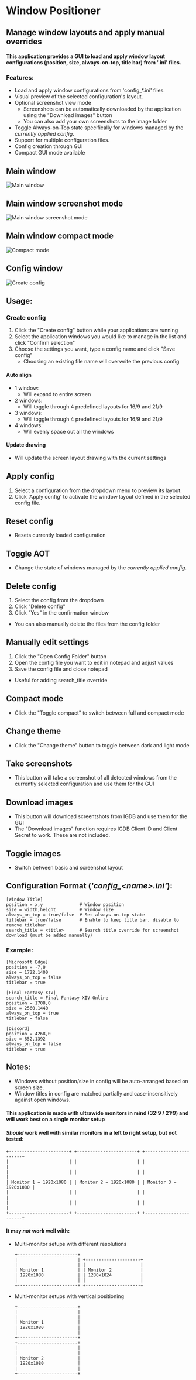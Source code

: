 # Window Positioner

## Manage window layouts and apply manual overrides

#### This application provides a GUI to load and apply window layout configurations (position, size, always-on-top, title bar) from '.ini' files.

### Features:
- Load and apply window configurations from 'config_*.ini' files.
- Visual preview of the selected configuration's layout.
- Optional screenshot view mode
   - Screenshots can be automatically downloaded by the application using the "Download images" button
   - You can also add your own screenshots to the image folder
- Toggle Always-on-Top state specifically for windows managed by the *currently applied config*.
- Support for multiple configuration files.
- Config creation through GUI
- Compact GUI mode available

## Main window
<img src="https://i.ibb.co/PX7pNg7/Skjermbilde-2025-06-24-222015.png" alt="Main window">

## Main window screenshot mode
<img src="https://i.ibb.co/yBYNGPj0/Skjermbilde-2025-06-24-222054.png" alt="Main window screenshot mode">

## Main window compact mode
<img src="https://i.ibb.co/S4C17W71/Skjermbilde-2025-06-24-222105.png" alt="Compact mode">

## Config window
<img src="https://i.ibb.co/n8QPQ8cB/Skjermbilde-2025-06-24-222144.png" alt="Create config">


## Usage:
### Create config
1. Click the "Create config" button while your applications are running
2. Select the application windows you would like to manage in the list and click "Confirm selection"
3. Choose the settings you want, type a config name and click "Save config"
   - Choosing an existing file name will overwrite the previous config

#### Auto align
- 1 window:
   - Will expand to entire screen
- 2 windows:
   - Will toggle through 4 predefined layouts for 16/9 and 21/9
- 3 windows:
   - Will toggle through 4 predefined layouts for 16/9 and 21/9
- 4 windows:
   - Will evenly space out all the windows

#### Update drawing
- Will update the screen layout drawing with the current settings

## Apply config
1. Select a configuration from the dropdown menu to preview its layout.
2. Click 'Apply config' to activate the window layout defined in the selected config file.

## Reset config
- Resets currently loaded configuration
## Toggle AOT
- Change the state of windows managed by the *currently applied config*.

## Delete config
1. Select the config from the dropdown
2. Click "Delete config"
3. Click "Yes" in the confirmation window
- You can also manually delete the files from the config folder

## Manually edit settings
1. Click the "Open Config Folder" button
2. Open the config file you want to edit in notepad and adjust values
3. Save the config file and close notepad
- Useful for adding search_title override

## Compact mode
- Click the "Toggle compact" to switch between full and compact mode

## Change theme
- Click the "Change theme" button to toggle between dark and light mode

## Take screenshots
- This button will take a screenshot of all detected windows from the currently selected configuration and use them for the GUI

## Download images
- This button will download screentshots from IGDB and use them for the GUI
- The "Download images" function requires IGDB Client ID and Client Secret to work. These are not included.

## Toggle images
- Switch between basic and screenshot layout

## Configuration Format (***'config_\<name\>.ini'***):
```
[Window Title]
position = x,y              # Window position
size = width,height         # Window size
always_on_top = true/false  # Set always-on-top state
titlebar = true/false       # Enable to keep title bar, disable to remove titlebar
search_title = <title>      # Search title override for screenshot download (must be added manually)
```
### Example:
```
[Microsoft Edge]
position = -7,0
size = 1722,1400
always_on_top = false
titlebar = true

[Final Fantasy XIV]
search_title = Final Fantasy XIV Online
position = 1708,0
size = 2560,1440
always_on_top = true
titlebar = false

[Discord]
position = 4268,0
size = 852,1392
always_on_top = false
titlebar = true
```

## Notes:
- Windows without position/size in config will be auto-arranged based on screen size.
- Window titles in config are matched partially and case-insensitively against open windows.

#### This application is made with ultrawide monitors in mind (32:9 / 21:9) and will work best on a single monitor setup

#### *Should* work well with similar monitors in a left to right setup, but not tested:
   ```
   +-----------------------+ +-----------------------+ +-----------------------+
   |                       | |                       | |                       |
   |                       | |                       | |                       |
   | Monitor 1 = 1920x1080 | | Monitor 2 = 1920x1080 | | Monitor 3 = 1920x1080 |
   |                       | |                       | |                       |
   |                       | |                       | |                       |
   +-----------------------+ +-----------------------+ +-----------------------+
   ```
#### It may ***not*** work well with:
- Multi-monitor setups with different resolutions
   ```
   +-----------------------+ 
   |                       | +---------------------+
   |                       | |                     |
   | Monitor 1             | | Monitor 2           |
   | 1920x1080             | | 1280x1024           |
   |                       | |                     |
   +-----------------------+ +---------------------+
   ```

- Multi-monitor setups with vertical positioning
   ```
   +-----------------------+ 
   |                       |
   |                       |
   | Monitor 1             |
   | 1920x1080             |
   |                       |
   +-----------------------+
   +-----------------------+ 
   |                       |
   |                       |
   | Monitor 2             |
   | 1920x1080             |
   |                       |
   +-----------------------+
   ```
